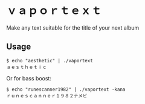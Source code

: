 # ｖａｐｏｒｔｅｘｔ

Make any text suitable for the title of your next album

## Usage

```
$ echo "aesthetic" | ./vaportext
ａｅｓｔｈｅｔｉｃ
```

Or for bass boost:

```
$ echo "runescanner1982" | ./vaportext -kana
ｒｕｎｅｓｃａｎｎｅｒ１９８２テメビ
```

